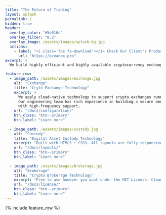 ```yaml
---
title: "The Future of Trading"
layout: splash
permalink: /
hidden: true
header:
  overlay_color: "#5e616c"
  overlay_filter: "0.2"
  overlay_image: /assets/images/splash-bg.jpg
  actions:
    - label: "<i class='fas fa-download'></i> Check Our Client's Product"
      url: "https://oceanex.pro"
excerpt: >
  We build highly efficient and highly available cryptocurrency exchanges and brokerage.<br />

feature_row:
  - image_path: /assets/images/exchange.jpg
    alt: "Exchange"
    title: "Cryto Exchange Technology"
    excerpt: >
      We apply cloud-native technology to support crypto exchanges running 7 x 24.
      Our engineering team has rich experience in building a secure and highly available exchange
      with high-frequency support.
    url: "/docs/configuration/"
    btn_class: "btn--primary"
    btn_label: "Learn more"
  
  - image_path: /assets/images/custody.jpg
    alt: "Custody"
    title: "Digital Asset Custody Technology"
    excerpt: "Built with HTML5 + CSS3. All layouts are fully responsive with helpers to augment your content."
    url: "/docs/layouts/"
    btn_class: "btn--primary"
    btn_label: "Learn more"
  
  - image_path: /assets/images/brokerage.jpg
    alt: "Brokerage"
    title: "Crypto Brokerage Technology"
    excerpt: "Free to use however you want under the MIT License. Clone it, fork it, customize it... whatever!"
    url: "/docs/license/"
    btn_class: "btn--primary"
    btn_label: "Learn more"      
---
```


{% include feature_row %}
